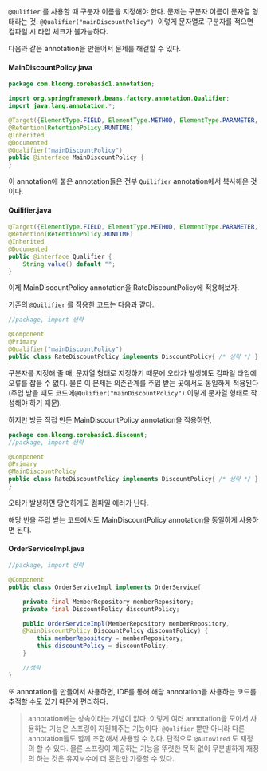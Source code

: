 #
`@Qulifier` 를 사용할 때 구분자 이름을 지정해야 한다. 문제는 구분자 이름이 문자열 형태라는 것. `@Qualifier("mainDiscountPolicy") `이렇게 문자열로 구분자를 적으면 컴파일 시 타입 체크가 불가능하다.

다음과 같은 annotation을 만들어서 문제를 해결할 수 있다.

#### MainDiscountPolicy.java
```Java
package com.kloong.corebasic1.annotation;

import org.springframework.beans.factory.annotation.Qualifier;
import java.lang.annotation.*;

@Target({ElementType.FIELD, ElementType.METHOD, ElementType.PARAMETER, ElementType.TYPE, ElementType.ANNOTATION_TYPE})
@Retention(RetentionPolicy.RUNTIME)
@Inherited
@Documented
@Qualifier("mainDiscountPolicy")
public @interface MainDiscountPolicy {
}
```

이 annotation에 붙은 annotation들은 전부 `Quilifier` annotation에서 복사해온 것이다.

#### Quilifier.java
```Java
@Target({ElementType.FIELD, ElementType.METHOD, ElementType.PARAMETER, ElementType.TYPE, ElementType.ANNOTATION_TYPE})
@Retention(RetentionPolicy.RUNTIME)
@Inherited
@Documented
public @interface Qualifier {
	String value() default "";
}
```

이제 MainDiscountPolicy annotation을 RateDiscountPolicy에 적용해보자.

기존의 `@Quilifier` 를 적용한 코드는 다음과 같다.
```Java
//package, import 생략

@Component
@Primary
@Qualifier("mainDiscountPolicy")
public class RateDiscountPolicy implements DiscountPolicy{ /* 생략 */ }
```

구분자를 지정해 줄 때, 문자열 형태로 지정하기 때문에 오타가 발생해도 컴파일 타임에 오류를 잡을 수 없다. 물론 이 문제는 의존관계를 주입 받는 곳에서도 동일하게 적용된다 (주입 받을 때도 코드에`@Qulifier("mainDiscountPolicy")` 이렇게 문자열 형태로 작성해야 하기 때문).

하지만 방금 직접 만든 MainDiscountPolicy annotation을 적용하면,

```Java
package com.kloong.corebasic1.discount;
//package, import 생략

@Component
@Primary
@MainDiscountPolicy
public class RateDiscountPolicy implements DiscountPolicy{ /* 생략 */ }
}
```

오타가 발생하면 당연하게도 컴파일 에러가 난다.

해당 빈을 주입 받는 코드에서도 MainDiscountPolicy annotation을 동일하게 사용하면 된다.

#### OrderServiceImpl.java
```Java
//package, import 생략

@Component
public class OrderServiceImpl implements OrderService{

    private final MemberRepository memberRepository;
    private final DiscountPolicy discountPolicy;

    public OrderServiceImpl(MemberRepository memberRepository,
    @MainDiscountPolicy DiscountPolicy discountPolicy) {
        this.memberRepository = memberRepository;
        this.discountPolicy = discountPolicy;
    }

	//생략
}
```

또 annotation을 만들어서 사용하면, IDE를 통해 해당 annotation을 사용하는 코드를 추적할 수도 있기 때문에 편리하다.

>annotation에는 상속이라는 개념이 없다. 이렇게 여러 annotation을 모아서 사용하는 기능은 스프링이 지원해주는 기능이다. `@Qulifier` 뿐만 아니라 다른 annotation들도 함께 조합해서 사용할 수 있다. 단적으로 `@Autowired` 도 재정의 할 수 있다. 물론 스프링이 제공하는 기능을 뚜렷한 목적 없이 무분별하게 재정의 하는 것은 유지보수에 더 혼란만 가중할 수 있다.